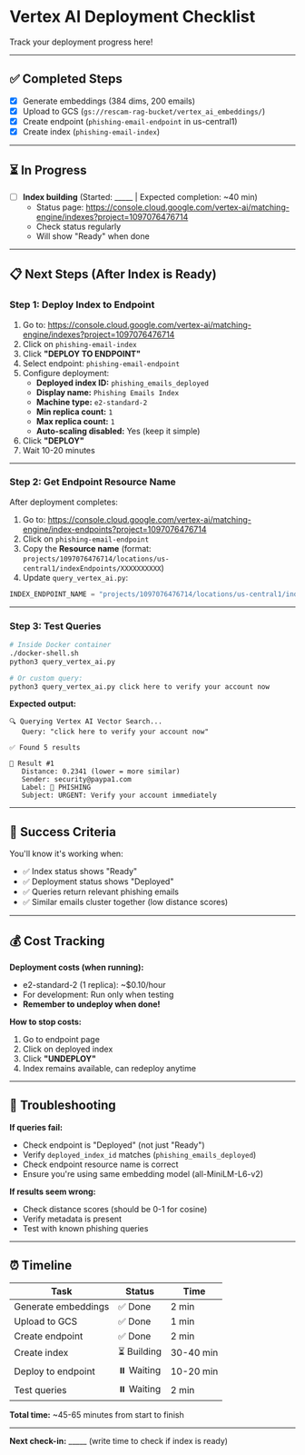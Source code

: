 # Vertex AI Deployment Checklist

Track your deployment progress here!

---

## ✅ Completed Steps

- [x] Generate embeddings (384 dims, 200 emails)
- [x] Upload to GCS (`gs://rescam-rag-bucket/vertex_ai_embeddings/`)
- [x] Create endpoint (`phishing-email-endpoint` in us-central1)
- [x] Create index (`phishing-email-index`)

---

## ⏳ In Progress

- [ ] **Index building** (Started: _____ | Expected completion: ~40 min)
  - Status page: https://console.cloud.google.com/vertex-ai/matching-engine/indexes?project=1097076476714
  - Check status regularly
  - Will show "Ready" when done

---

## 📋 Next Steps (After Index is Ready)

### **Step 1: Deploy Index to Endpoint**

1. Go to: https://console.cloud.google.com/vertex-ai/matching-engine/indexes?project=1097076476714
2. Click on `phishing-email-index`
3. Click **"DEPLOY TO ENDPOINT"**
4. Select endpoint: `phishing-email-endpoint`
5. Configure deployment:
   - **Deployed index ID:** `phishing_emails_deployed`
   - **Display name:** `Phishing Emails Index`
   - **Machine type:** `e2-standard-2`
   - **Min replica count:** `1`
   - **Max replica count:** `1`
   - **Auto-scaling disabled:** Yes (keep it simple)
6. Click **"DEPLOY"**
7. Wait 10-20 minutes

---

### **Step 2: Get Endpoint Resource Name**

After deployment completes:

1. Go to: https://console.cloud.google.com/vertex-ai/matching-engine/index-endpoints?project=1097076476714
2. Click on `phishing-email-endpoint`
3. Copy the **Resource name** (format: `projects/1097076476714/locations/us-central1/indexEndpoints/XXXXXXXXXX`)
4. Update `query_vertex_ai.py`:

```python
INDEX_ENDPOINT_NAME = "projects/1097076476714/locations/us-central1/indexEndpoints/YOUR_ENDPOINT_ID"
```

---

### **Step 3: Test Queries**

```bash
# Inside Docker container
./docker-shell.sh
python3 query_vertex_ai.py

# Or custom query:
python3 query_vertex_ai.py click here to verify your account now
```

**Expected output:**
```
🔍 Querying Vertex AI Vector Search...
   Query: "click here to verify your account now"
   
✅ Found 5 results

📧 Result #1
   Distance: 0.2341 (lower = more similar)
   Sender: security@paypa1.com
   Label: 🚨 PHISHING
   Subject: URGENT: Verify your account immediately
```

---

## 🎯 Success Criteria

You'll know it's working when:
- ✅ Index status shows "Ready"
- ✅ Deployment status shows "Deployed"
- ✅ Queries return relevant phishing emails
- ✅ Similar emails cluster together (low distance scores)

---

## 💰 Cost Tracking

**Deployment costs (when running):**
- e2-standard-2 (1 replica): ~$0.10/hour
- For development: Run only when testing
- **Remember to undeploy when done!**

**How to stop costs:**
1. Go to endpoint page
2. Click on deployed index
3. Click **"UNDEPLOY"**
4. Index remains available, can redeploy anytime

---

## 🐛 Troubleshooting

**If queries fail:**
- Check endpoint is "Deployed" (not just "Ready")
- Verify `deployed_index_id` matches (`phishing_emails_deployed`)
- Check endpoint resource name is correct
- Ensure you're using same embedding model (all-MiniLM-L6-v2)

**If results seem wrong:**
- Check distance scores (should be 0-1 for cosine)
- Verify metadata is present
- Test with known phishing queries

---

## ⏰ Timeline

| Task | Status | Time |
|------|--------|------|
| Generate embeddings | ✅ Done | 2 min |
| Upload to GCS | ✅ Done | 1 min |
| Create endpoint | ✅ Done | 2 min |
| Create index | ⏳ Building | 30-40 min |
| Deploy to endpoint | ⏸️ Waiting | 10-20 min |
| Test queries | ⏸️ Waiting | 2 min |

**Total time:** ~45-65 minutes from start to finish

---

**Next check-in:** _____ (write time to check if index is ready)

